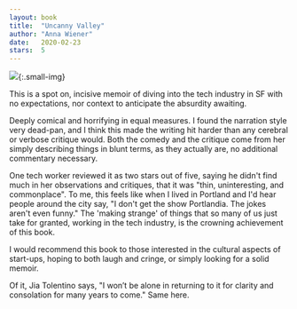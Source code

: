 ```yaml
---
layout: book
title:  "Uncanny Valley"
author: "Anna Wiener"
date:   2020-02-23
stars:  5
---
```


![](https://encrypted-tbn0.gstatic.com/images?q=tbn%3AANd9GcS5WTshSxyXJXThQpxLJCzxW-umRBVMO41iqruaFvQN_HsWVaHS){:.small-img}

This is a spot on, incisive memoir of diving into the tech industry in SF with no
expectations, nor context to anticipate the absurdity awaiting.

Deeply comical and horrifying in equal measures.
I found the narration style very dead-pan, and I think this
made the writing hit harder than any cerebral or verbose critique would.
Both the comedy and the critique come from her simply describing things
in blunt terms, as they actually are, no additional commentary necessary.

One tech worker reviewed it as two stars out of five, saying he didn't find much
in her observations and critiques, that it was "thin, uninteresting, and commonplace".
To me, this feels like when I lived in Portland and I'd hear people around the city say,
"I don't get the show Portlandia. The jokes aren't even funny." The 'making strange' of
things that so many of us just take for granted, working in the tech industry, is the crowning
achievement of this book.

I would recommend this book to those interested in the cultural aspects of start-ups,
hoping to both laugh and cringe, or simply looking for a solid memoir.

Of it, Jia Tolentino says, "I won’t be alone in returning to it for clarity and consolation for many years to come."
Same here.
